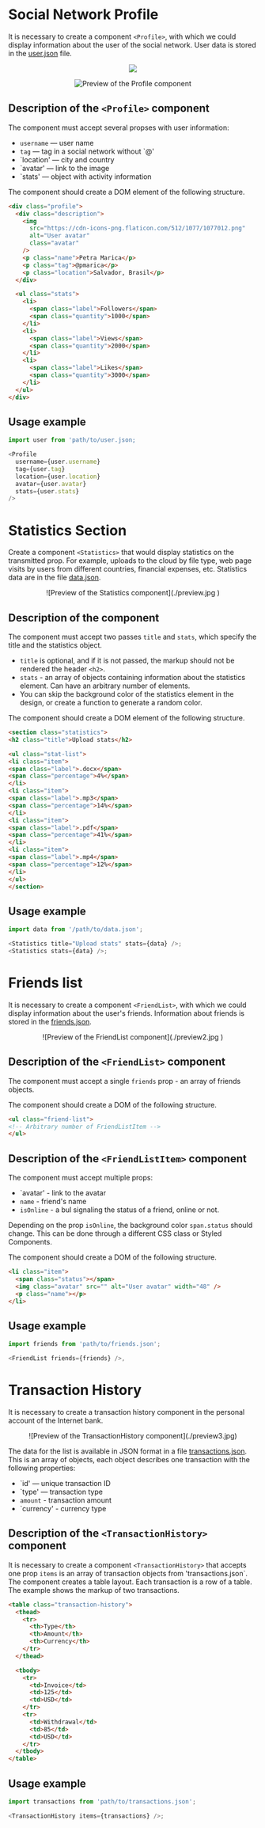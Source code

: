 # Social Network Profile

It is necessary to create a component `<Profile>`, with which we could display
information about the user of the social network. User data is stored in the
[user.json](./user.json) file.

<div align="center">
    <img src="https://github.com/AndriiDorohov/goit-react-hw-01-components/preview.png"/>

![Preview of the Profile component](./preview.png)
</div>

## Description of the `<Profile>` component

The component must accept several propses with user information:

- `username` — user name
- `tag` — tag in a social network without `@'
- `location' — city and country
- `avatar' — link to the image
- `stats' — object with activity information

The component should create a DOM element of the following structure.

```html
<div class="profile">
  <div class="description">
    <img
      src="https://cdn-icons-png.flaticon.com/512/1077/1077012.png"
      alt="User avatar"
      class="avatar"
    />
    <p class="name">Petra Marica</p>
    <p class="tag">@pmarica</p>
    <p class="location">Salvador, Brasil</p>
  </div>

  <ul class="stats">
    <li>
      <span class="label">Followers</span>
      <span class="quantity">1000</span>
    </li>
    <li>
      <span class="label">Views</span>
      <span class="quantity">2000</span>
    </li>
    <li>
      <span class="label">Likes</span>
      <span class="quantity">3000</span>
    </li>
  </ul>
</div>
```

## Usage example

```js
import user from 'path/to/user.json;

<Profile
  username={user.username}
  tag={user.tag}
  location={user.location}
  avatar={user.avatar}
  stats={user.stats}
/>
```

# Statistics Section

Create a component `<Statistics>` that would display statistics on the transmitted
prop. For example, uploads to the cloud by file type, web page visits
by users from different countries, financial expenses, etc. Statistics data are
in the file [data.json](./data.json).

<div align="center">
![Preview of the Statistics component](./preview.jpg )
</div>

## Description of the component

The component must accept two passes `title` and `stats`, which specify
the title and the statistics object.

- `title` is optional, and if it is not passed, the markup should not be rendered
the header `<h2>`.
- `stats` - an array of objects containing information about the statistics element. Can
have an arbitrary number of elements.
- You can skip the background color of the statistics element in the design, or create
a function to generate a random color.

The component should create a DOM element of the following structure.

```html
<section class="statistics">
<h2 class="title">Upload stats</h2>

<ul class="stat-list">
<li class="item">
<span class="label">.docx</span>
<span class="percentage">4%</span>
</li>
<li class="item">
<span class="label">.mp3</span>
<span class="percentage">14%</span>
</li>
<li class="item">
<span class="label">.pdf</span>
<span class="percentage">41%</span>
</li>
<li class="item">
<span class="label">.mp4</span>
<span class="percentage">12%</span>
</li>
</ul>
</section>
```

## Usage example

```js
import data from '/path/to/data.json';

<Statistics title="Upload stats" stats={data} />;
<Statistics stats={data} />;
```

# Friends list

It is necessary to create a component `<FriendList>`, with which we could
display information about the user's friends. Information about friends is stored in
the [friends.json](./friends.json).

<div align="center">
![Preview of the FriendList component](./preview2.jpg )
</div>

## Description of the `<FriendList>` component

The component must accept a single `friends` prop - an array of friends objects.

The component should create a DOM of the following structure.

```html
<ul class="friend-list">
<!-- Arbitrary number of FriendListItem -->
</ul>
```

## Description of the `<FriendListItem>` component

The component must accept multiple props:

- `avatar' - link to the avatar
- `name` - friend's name
- `isOnline` - a bul signaling the status of a friend, online or not.

Depending on the prop `isOnline`, the background color `span.status` should change. This
can be done through a different CSS class or Styled Components.

The component should create a DOM of the following structure.

```html
<li class="item">
  <span class="status"></span>
  <img class="avatar" src="" alt="User avatar" width="48" />
  <p class="name"></p>
</li>
```

## Usage example

```js
import friends from 'path/to/friends.json';

<FriendList friends={friends} />,
```


# Transaction History

It is necessary to create a transaction history component in the personal account of the Internet
bank.

<div align="center">
![Preview of the TransactionHistory component](./preview3.jpg)
</div>

The data for the list is available in JSON format in a file
[transactions.json](./transactions.json). This is an array of objects, each object
describes one transaction with the following properties:

- `id' — unique transaction ID
- `type' — transaction type
- `amount` - transaction amount
- `currency' - currency type

## Description of the `<TransactionHistory>` component

It is necessary to create a component `<TransactionHistory>` that accepts one prop
`items` is an array of transaction objects from 'transactions.json`. The component creates
a table layout. Each transaction is a row of a table. The example shows
the markup of two transactions.

```html
<table class="transaction-history">
  <thead>
    <tr>
      <th>Type</th>
      <th>Amount</th>
      <th>Currency</th>
    </tr>
  </thead>

  <tbody>
    <tr>
      <td>Invoice</td>
      <td>125</td>
      <td>USD</td>
    </tr>
    <tr>
      <td>Withdrawal</td>
      <td>85</td>
      <td>USD</td>
    </tr>
  </tbody>
</table>
```

## Usage example

```js
import transactions from 'path/to/transactions.json';

<TransactionHistory items={transactions} />;
```
